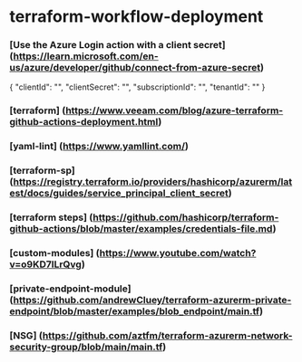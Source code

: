 # terraform-workflow-deployment

### [Use the Azure Login action with a client secret] (https://learn.microsoft.com/en-us/azure/developer/github/connect-from-azure-secret)

{
      "clientId": "<Client ID>",
      "clientSecret": "<Client Secret>",
      "subscriptionId": "<Subscription ID>",
      "tenantId": "<Tenant ID>"
  }

### [terraform] (https://www.veeam.com/blog/azure-terraform-github-actions-deployment.html)
### [yaml-lint] (https://www.yamllint.com/)
### [terraform-sp] (https://registry.terraform.io/providers/hashicorp/azurerm/latest/docs/guides/service_principal_client_secret)
### [terraform steps] (https://github.com/hashicorp/terraform-github-actions/blob/master/examples/credentials-file.md)
### [custom-modules] (https://www.youtube.com/watch?v=o9KD7lLrQvg)
### [private-endpoint-module] (https://github.com/andrewCluey/terraform-azurerm-private-endpoint/blob/master/examples/blob_endpoint/main.tf)
### [NSG] (https://github.com/aztfm/terraform-azurerm-network-security-group/blob/main/main.tf)
